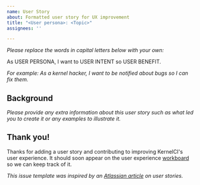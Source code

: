 ```yaml
---
name: User Story
about: Formatted user story for UX improvement
title: "<User persona>: <Topic>"
assignees: ''

---
```


*Please replace the words in capital letters below with your own:*

As USER PERSONA, I want to USER INTENT so USER BENEFIT.

*For example: As a kernel hacker, I want to be notified about bugs so I can fix them.*

## Background

*Please provide any extra information about this user story such as what led
you to create it or any examples to illustrate it.*

## Thank you!

Thanks for adding a user story and contributing to improving KernelCI's user
experience.  It should soon appear on the user experience
[workboard](https://github.com/orgs/kernelci/projects/18/) so we can keep track
of it.

*This issue template was inspired by an [Atlassian article](https://www.atlassian.com/agile/project-management/user-stories) on user stories.*
